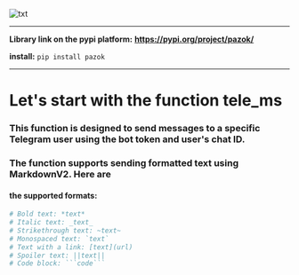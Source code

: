 ![txt](https://j.top4top.io/p_311210ur10.png)

___


**Library link on the pypi platform:** **https://pypi.org/project/pazok/**


**install:** `pip install pazok`

___

# Let's start with the function tele_ms
### This function is designed to send messages to a specific Telegram user using the bot token and user's chat ID.
### The function supports sending formatted text using MarkdownV2. Here are
#### the supported formats:
```python   
# Bold text: *text*
# Italic text: _text_
# Strikethrough text: ~text~
# Monospaced text: `text`
# Text with a link: [text](url)
# Spoiler text: ||text||
# Code block: ```code```
```
